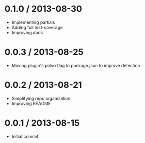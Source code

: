 0.1.0 / 2013-08-30
===================
 * Implementing partials
 * Adding full test-coverage
 * Improving docs

0.0.3 / 2013-08-25
===================
 * Moving plugin's polvo flag to package.json to improve detection

0.0.2 / 2013-08-21
===================
 * Simplifying repo organization
 * Improving README

0.0.1 / 2013-08-15
===================
 * Initial commit